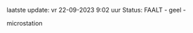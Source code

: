 laatste update: 
vr 22-09-2023  9:02   uur 
Status: FAALT - geel - 
<div class="service Y">microstation</div>